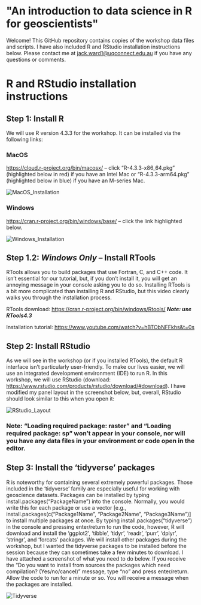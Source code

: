 # "An introduction to data science in R for geoscientists"

Welcome! This GitHub repository contains copies of the workshop data files and scripts. I have also included R and RStudio installation instructions below. Please contact me at jack.ward1@uqconnect.edu.au if you have any questions or comments.

# R and RStudio installation instructions

## Step 1: Install R

We will use R version 4.3.3 for the workshop. It can be installed via the following links:

### MacOS
https://cloud.r-project.org/bin/macosx/ – click “R-4.3.3-x86_64.pkg” (highlighted below in red) if you have an Intel Mac or “R-4.3.3-arm64.pkg” (highlighted below in blue) if you have an M-series Mac. 
 
![MacOS_Installation](https://github.com/JackFWard/An-introduction-to-data-science-in-R-for-geoscientists/assets/63625965/f8c1c5ab-7365-46a3-af4d-7abaa4f67990)

### Windows
https://cran.r-project.org/bin/windows/base/ – click the link highlighted below. 

![Windows_Installation](https://github.com/JackFWard/An-introduction-to-data-science-in-R-for-geoscientists/assets/63625965/efe183d3-cd82-4f18-87fc-bd304d822777)

## Step 1.2: ***Windows Only*** – Install RTools

RTools allows you to build packages that use Fortran, C, and C++ code. It isn’t essential for our tutorial, but, if you don’t install it, you will get an annoying message in your console asking you to do so. Installing RTools is a bit more complicated than installing R and RStudio, but this video clearly walks you through the installation process. 

RTools download: https://cran.r-project.org/bin/windows/Rtools/ ***Note: use RTools4.3***

Installation tutorial: https://www.youtube.com/watch?v=hBTObNFFkhs&t=0s 


## Step 2: Install RStudio

As we will see in the workshop (or if you installed RTools), the default R interface isn’t particularly user-friendly. To make our lives easier, we will use an integrated development environment (IDE) to run R. In this workshop, we will use RStudio (download: https://www.rstudio.com/products/rstudio/download/#download). I have modified my panel layout in the screenshot below, but, overall, RStudio should look similar to this when you open it:

![RStudio_Layout](https://github.com/JackFWard/An-introduction-to-data-science-in-R-for-geoscientists/assets/63625965/4bf06a07-5749-43aa-b445-972810e03514)

### Note: “Loading required package: raster” and “Loading required package: sp” won’t appear in your console, nor will you have any data files in your environment or code open in the editor.

## Step 3: Install the ‘tidyverse’ packages

R is noteworthy for containing several extremely powerful packages. Those included in the ‘tidyverse’ family are especially useful for working with geoscience datasets. Packages can be installed by typing install.packages(“PackageName”) into the console. Normally, you would write this for each package or use a vector [e.g., install.packages(c(“Package1Name”, “Package2Name”, “Package3Name”)] to install multiple packages at once. By typing install.packages(“tidyverse”) in the console and pressing enter/return to run the code, however, R will download and install the ‘ggplot2’, ‘tibble’, ‘tidyr’, ‘readr’, ‘purr’, ‘dplyr’, ‘stringr’, and ‘forcats’ packages. We will install other packages during the workshop, but I wanted the tidyverse packages to be installed before the session because they can sometimes take a few minutes to download. I have attached a screenshot of what you need to do below. If you receive the “Do you want to install from sources the packages which need compilation? (Yes/no/cancel)” message, type “no” and press enter/return. Allow the code to run for a minute or so. You will receive a message when the packages are installed.

![Tidyverse](https://github.com/JackFWard/An-introduction-to-data-science-in-R-for-geoscientists/assets/63625965/a5071f1d-e8ca-4a5b-9168-0534a169c4ec)




 
